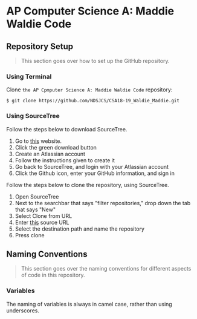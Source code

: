 # AP Computer Science A: Maddie Waldie Code

## Repository Setup
> This section goes over how to set up the GitHub repository.
### Using Terminal
Clone `the AP Cpmputer Science A: Maddie Waldie Code` repository:

    $ git clone https://github.com/NDSJCS/CSA18-19_Waldie_Maddie.git
### Using SourceTree
Follow the steps below to download SourceTree.
1. Go to [this](https://www.sourcetreeapp.com/) website.
2. Click the green download button
3. Create an Atlassian account
4. Follow the instructions given to create it
5. Go back to SourceTree, and login with your Atlassian account
6. Click the Github icon, enter your GitHub information, and sign in

Follow the steps below to clone the repository, using SourceTree.
1. Open SourceTree
2. Next to the searchbar that says "filter repositories," drop down the tab that says "New"
3. Select Clone from URL
4. Enter [this](https://github.com/NDSJCS/CSA18-19_Waldie_Maddie.git) source URL
5. Select the destination path and name the repository
6. Press clone

## Naming Conventions
> This section goes over the naming conventions for different aspects of code in this repository.
### Variables
The naming of variables is always in camel case, rather than using underscores.
